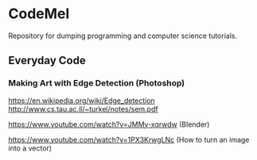 # CodeMel
Repository for dumping programming and computer science tutorials.

## Everyday Code
### Making Art with Edge Detection (Photoshop)
https://en.wikipedia.org/wiki/Edge_detection
http://www.cs.tau.ac.il/~turkel/notes/sem.pdf

https://www.youtube.com/watch?v=JMMy-xqrwdw (Blender)

https://www.youtube.com/watch?v=1PX3KrwgLNc (How to turn an image into a vector)
